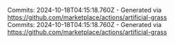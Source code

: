 Commits: 2024-10-18T04:15:18.760Z - Generated via https://github.com/marketplace/actions/artificial-grass
<br>
Commits: 2024-10-18T04:15:18.760Z - Generated via https://github.com/marketplace/actions/artificial-grass
<br>
